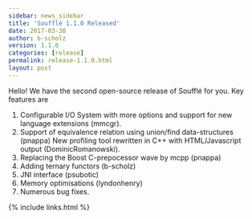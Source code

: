 ```yaml
---
sidebar: news_sidebar
title: 'Soufflé 1.1.0 Released'
date: 2017-03-30
author: b-scholz
version: 1.1.0
categories: [release]
permalink: release-1.1.0.html
layout: post
---
```

Hello! We have the second open-source release of Soufflé for you. Key features are

1. Configurable I/O System with more options and support for new language
extensions (mmcgr).
2. Support of equivalence relation using union/find data-structures (pnappa)
New profiling tool rewritten in C++ with HTML/Javascript output
(DominicRomanowski).
3. Replacing the Boost C-prepocessor wave by mcpp (pnappa)
4. Adding ternary functors (b-scholz)
5. JNI interface (psubotic)
6. Memory optimisations (lyndonhenry)
7. Numerous bug fixes.

{% include links.html %}
